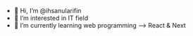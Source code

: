 - 👋 Hi, I’m @ihsanularifin
- 👀 I’m interested in IT field
- 🌱 I’m currently learning web programming --> React & Next
<!---
ihsanularifin/ihsanularifin is a ✨ special ✨ repository because its `README.md` (this file) appears on your GitHub profile.
You can click the Preview link to take a look at your changes.
--->

